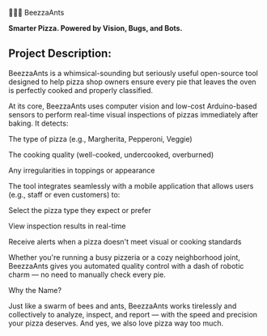 🍕🐝🐜 BeezzaAnts

**Smarter Pizza. Powered by Vision, Bugs, and Bots.**

## Project Description:

BeezzaAnts is a whimsical-sounding but seriously useful open-source tool designed to help pizza shop owners ensure every pie that leaves the oven is perfectly cooked and properly classified.

At its core, BeezzaAnts uses computer vision and low-cost Arduino-based sensors to perform real-time visual inspections of pizzas immediately after baking. It detects:

The type of pizza (e.g., Margherita, Pepperoni, Veggie)

The cooking quality (well-cooked, undercooked, overburned)

Any irregularities in toppings or appearance

The tool integrates seamlessly with a mobile application that allows users (e.g., staff or even customers) to:

Select the pizza type they expect or prefer

View inspection results in real-time

Receive alerts when a pizza doesn't meet visual or cooking standards

Whether you're running a busy pizzeria or a cozy neighborhood joint, BeezzaAnts gives you automated quality control with a dash of robotic charm — no need to manually check every pie.

Why the Name?

Just like a swarm of bees and ants, BeezzaAnts works tirelessly and collectively to analyze, inspect, and report — with the speed and precision your pizza deserves. And yes, we also love pizza way too much.
